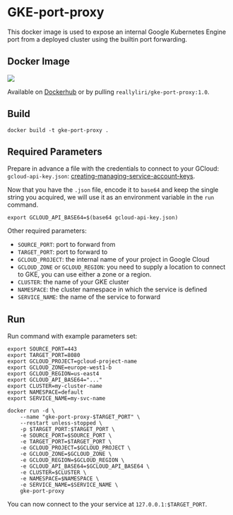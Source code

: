 # GKE-port-proxy

This docker image is used to expose an internal Google Kubernetes Engine port from a deployed cluster using the builtin port forwarding.

## Docker Image

[![](https://images.microbadger.com/badges/version/reallyliri/gke-port-proxy:latest.svg)](https://microbadger.com/images/reallyliri/gke-port-proxy:latest "Get your own version badge on microbadger.com")

Available on [Dockerhub](https://hub.docker.com/r/reallyliri/gke-port-proxy) or by pulling `reallyliri/gke-port-proxy:1.0`.
## Build

`docker build -t gke-port-proxy .`

## Required Parameters

Prepare in advance a file with the credentials to connect to your GCloud: `gcloud-api-key.json`: [creating-managing-service-account-keys](https://cloud.google.com/iam/docs/creating-managing-service-account-keys).

Now that you have the `.json` file, encode it to `base64` and keep the single string you acquired, we will use it as an environment variable in the `run` command.

`export GCLOUD_API_BASE64=$(base64 gcloud-api-key.json)`

Other required parameters:

* `SOURCE_PORT`: port to forward from
* `TARGET_PORT`: port to forward to
* `GCLOUD_PROJECT`: the internal name of your project in Google Cloud
* `GCLOUD_ZONE` or `GCLOUD_REGION`: you need to supply a location to connect to GKE, you can use either a zone or a region.
* `CLUSTER`: the name of your GKE cluster
* `NAMESPACE`: the cluster namespace in which the service is defined
* `SERVICE_NAME`: the name of the service to forward

## Run

Run command with example parameters set:

```
export SOURCE_PORT=443
export TARGET_PORT=8080
export GCLOUD_PROJECT=gcloud-project-name
export GCLOUD_ZONE=europe-west1-b
export GCLOUD_REGION=us-east4
export GCLOUD_API_BASE64="..."
export CLUSTER=my-cluster-name
export NAMESPACE=default
export SERVICE_NAME=my-svc-name

docker run -d \
    --name "gke-port-proxy-$TARGET_PORT" \
    --restart unless-stopped \
    -p $TARGET_PORT:$TARGET_PORT \
    -e SOURCE_PORT=$SOURCE_PORT \
    -e TARGET_PORT=$TARGET_PORT \
    -e GCLOUD_PROJECT=$GCLOUD_PROJECT \
    -e GCLOUD_ZONE=$GCLOUD_ZONE \
    -e GCLOUD_REGION=$GCLOUD_REGION \
    -e GCLOUD_API_BASE64=$GCLOUD_API_BASE64 \
    -e CLUSTER=$CLUSTER \
    -e NAMESPACE=$NAMESPACE \
    -e SERVICE_NAME=$SERVICE_NAME \
    gke-port-proxy
```

You can now connect to the your service at `127.0.0.1:$TARGET_PORT`.
